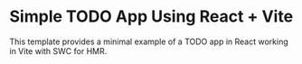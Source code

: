 # Simple TODO App Using React + Vite

This template provides a minimal example of a TODO app in React working in Vite with SWC for HMR.
